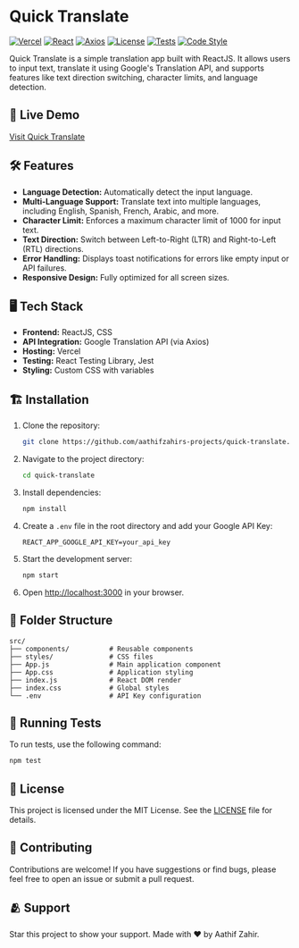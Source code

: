 # Quick Translate

[![Vercel](https://img.shields.io/badge/Hosted%20on-Vercel-blue?logo=vercel)](https://quick-translate-ojfd1p7yi-aathifzahirs-projects.vercel.app/) [![React](https://img.shields.io/badge/Frontend-React-blue?logo=react)](https://react.dev/) [![Axios](https://img.shields.io/badge/Backend%20API-Axios-orange?logo=axios)](https://axios-http.com/) [![License](https://img.shields.io/badge/License-MIT-green)](LICENSE) [![Tests](https://img.shields.io/badge/Testing-Passing-brightgreen?logo=jest)](https://jestjs.io/) [![Code Style](https://img.shields.io/badge/Code%20Style-Prettier-yellow?logo=prettier)](https://prettier.io/)  

Quick Translate is a simple translation app built with ReactJS. It allows users to input text, translate it using Google's Translation API, and supports features like text direction switching, character limits, and language detection.

## 🚀 Live Demo

[Visit Quick Translate](https://quick-translate-ojfd1p7yi-aathifzahirs-projects.vercel.app/)

## 🛠️ Features

- **Language Detection:** Automatically detect the input language.
- **Multi-Language Support:** Translate text into multiple languages, including English, Spanish, French, Arabic, and more.
- **Character Limit:** Enforces a maximum character limit of 1000 for input text.
- **Text Direction:** Switch between Left-to-Right (LTR) and Right-to-Left (RTL) directions.
- **Error Handling:** Displays toast notifications for errors like empty input or API failures.
- **Responsive Design:** Fully optimized for all screen sizes.

## 🖥️ Tech Stack

- **Frontend:** ReactJS, CSS
- **API Integration:** Google Translation API (via Axios)
- **Hosting:** Vercel
- **Testing:** React Testing Library, Jest
- **Styling:** Custom CSS with variables

## 🏗️ Installation

1. Clone the repository:

   ```bash
   git clone https://github.com/aathifzahirs-projects/quick-translate.git
   ```

2. Navigate to the project directory:

   ```bash
   cd quick-translate
   ```

3. Install dependencies:

   ```bash
   npm install
   ```

4. Create a `.env` file in the root directory and add your Google API Key:

   ```env
   REACT_APP_GOOGLE_API_KEY=your_api_key
   ```

5. Start the development server:

   ```bash
   npm start
   ```

6. Open [http://localhost:3000](http://localhost:3000) in your browser.

## 📁 Folder Structure

```
src/
├── components/          # Reusable components
├── styles/              # CSS files
├── App.js               # Main application component
├── App.css              # Application styling
├── index.js             # React DOM render
├── index.css            # Global styles
└── .env                 # API Key configuration
```

## 🧪 Running Tests

To run tests, use the following command:

```bash
npm test
```

## 📝 License

This project is licensed under the MIT License. See the [LICENSE](LICENSE) file for details.

## 🤝 Contributing

Contributions are welcome! If you have suggestions or find bugs, please feel free to open an issue or submit a pull request.

## 🫂 Support

Star this project to show your support. Made with ❤️ by Aathif Zahir.
